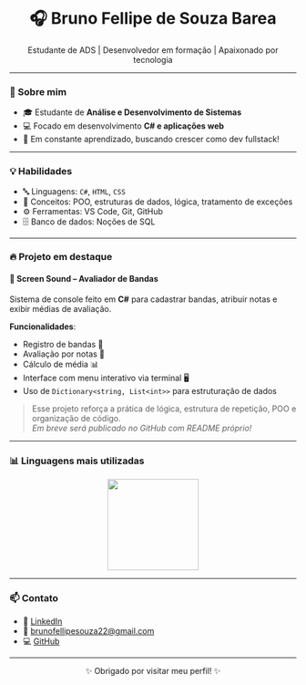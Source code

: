 <h1 align="center">🎧 Bruno Fellipe de Souza Barea</h1>

<p align="center">Estudante de ADS | Desenvolvedor em formação | Apaixonado por tecnologia</p>

---

### 🚀 Sobre mim

- 🎓 Estudante de **Análise e Desenvolvimento de Sistemas**
- 💻 Focado em desenvolvimento **C# e aplicações web**
- 📍 Em constante aprendizado, buscando crescer como dev fullstack!

---

### 💡 Habilidades

- 🔤 Linguagens: `C#`, `HTML`, `CSS`
- 🧠 Conceitos: POO, estruturas de dados, lógica, tratamento de exceções
- ⚙️ Ferramentas: VS Code, Git, GitHub
- 🗄️ Banco de dados: Noções de SQL

---

### 🔥 Projeto em destaque

#### 🎵 Screen Sound – Avaliador de Bandas

Sistema de console feito em **C#** para cadastrar bandas, atribuir notas e exibir médias de avaliação.

**Funcionalidades**:
- Registro de bandas 🎸  
- Avaliação por notas 🎯  
- Cálculo de média 📊  
- Interface com menu interativo via terminal 🖥️  
- Uso de `Dictionary<string, List<int>>` para estruturação de dados

> Esse projeto reforça a prática de lógica, estrutura de repetição, POO e organização de código.  
> *Em breve será publicado no GitHub com README próprio!*

---

### 📊 Linguagens mais utilizadas

<div align="center">
  <img height="160em" src="https://github-readme-stats.vercel.app/api/top-langs/?username=BrunoFellipe10&layout=compact&langs_count=7&theme=gotham"/>
</div>

---

### 📫 Contato

- 🔗 [LinkedIn](https://www.linkedin.com/in/bruno-fellipe-748420308)
- 📧 brunofellipesouza22@gmail.com
- 💻 [GitHub](https://github.com/BrunoFellipe10)

---

<p align="center">
  ✨ Obrigado por visitar meu perfil! ✨  
</p>
